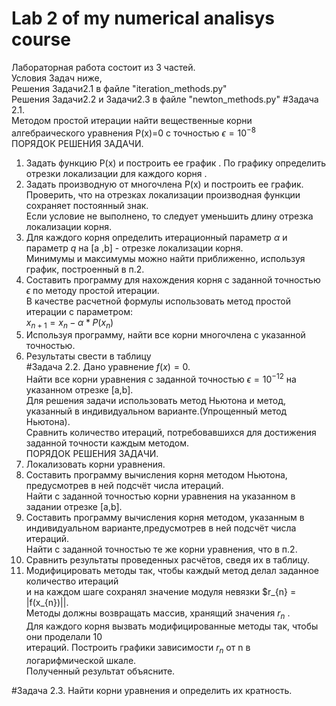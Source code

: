 # Lab 2 of my numerical analisys course

Лабораторная работа состоит из 3 частей.  
Условия Задач ниже,   
Решения Задачи2.1 в файле "iteration_methods.py"  
Решения Задачи2.2 и Задачи2.3 в файле "newton_methods.py"
#Задача 2.1.   
Методом простой итерации найти вещественные корни алгебраического уравнения P(x)=0 с точностью $\epsilon = 10^{-8}$  
ПОРЯДОК РЕШЕНИЯ ЗАДАЧИ.  
1. Задать функцию P(x) и построить ее график . По графику определить отрезки локализации для
каждого корня .  
2. Задать производную от многочлена P(x) и построить ее график.    
Проверить, что на отрезках локализации производная функции сохраняет постоянный знак.   
Если условие не выполнено, то следует уменьшить длину отрезка локализации корня.    
3. Для каждого корня определить итерационный параметр $\alpha$ и параметр $q$ на [a ,b] - отрезке локализации корня.   
Минимумы и максимумы можно найти приближенно, используя график, построенный в п.2.    
4. Составить программу для нахождения корня с заданной точностью $\epsilon$ по методу простой итерации.  
В качестве расчетной формулы использовать метод простой итерации с параметром:  
$x_{n+1} = x_{n} - \alpha * P(x_{n})$  
5. Используя программу, найти все корни многочлена с указанной точностью.  
6. Результаты свести в таблицу  
#Задача 2.2. 
Дано уравнение $f(x) = 0$.  
Найти все корни уравнения с заданной точностью $\epsilon = 10^{-12}$ на указанном отрезке [a,b].   
Для решения задачи использовать метод Ньютона и метод, указанный в индивидуальном варианте.(Упрощенный метод Ньютона).     
Сравнить количество итераций, потребовавшихся для достижения заданной точности каждым методом.  
ПОРЯДОК РЕШЕНИЯ ЗАДАЧИ.  
1. Локализовать корни уравнения.    
2. Составить программу вычисления корня методом Ньютона, предусмотрев в ней подсчёт числа итераций.  
Найти с заданной точностью корни уравнения на указанном в задании отрезке [a,b].  
3. Составить программу вычисления корня методом, указанным в индивидуальном варианте,предусмотрев в ней подсчёт числа итераций.  
Найти с заданной точностью те же корни уравнения, что в п.2.
4. Сравнить результаты проведенных расчётов, сведя их в таблицу. 
5. Модифицировать методы так, чтобы каждый метод делал заданное количество итераций   
и на каждом шаге сохранял значение модуля невязки $r_{n} = |f(x_{n})||.   
Методы должны возвращать массив, хранящий значения $r_{n}$ .  
Для каждого корня вызвать модифицированные методы так, чтобы они проделали 10  
итераций. Построить графики зависимости $r_{n}$ от n в логарифмической шкале.  
Полученный результат объясните.

#Задача 2.3. 
Найти корни уравнения и определить их кратность.